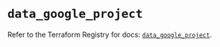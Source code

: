 # `data_google_project`

Refer to the Terraform Registry for docs: [`data_google_project`](https://registry.terraform.io/providers/hashicorp/google-beta/6.3.0/docs/data-sources/google_project).
